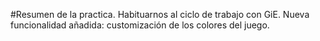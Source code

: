 #Resumen de la practica.
Habituarnos al ciclo de trabajo con GiE.
Nueva funcionalidad añadida: customización de los colores del juego.